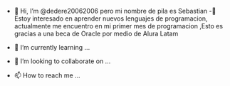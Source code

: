 - 👋 Hi, I’m @dedere20062006 pero mi nombre de pila es Sebastian
-👀 Estoy interesado en aprender nuevos lenguajes de programacion, actualmente me encuentro en mi primer mes de programacion ,Esto es gracias a una beca de Oracle por medio de Alura Latam 

- 🌱 I’m currently learning ...
- 💞️ I’m looking to collaborate on ...
- 📫 How to reach me ...

<!---
dedere20062006/dedere20062006 is a ✨ special ✨ repository because its `README.md` (this file) appears on your GitHub profile.
You can click the Preview link to take a look at your changes.
--->
